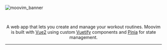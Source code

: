 ![moovim_banner](https://user-images.githubusercontent.com/70670549/198820699-8696f25b-a2ab-4cd0-9488-7a262f3d2e81.png)

<br>
<p align="center">
  A web app that lets you create and manage your workout routines. Moovim is built with <a href="https://v2.vuejs.org/">Vue2<a> using custom <a href="https://vuetifyjs.com/en/">Vuetify<a> components and <a href="https://pinia.vuejs.org/">Pinia<a> for state management.
</p>

---
